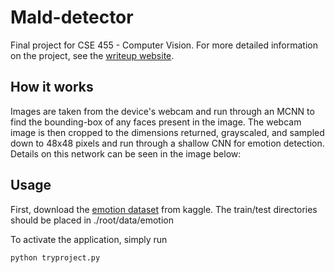# Mald-detector
Final project for CSE 455 - Computer Vision. For more detailed information on the project, see the [writeup website](https://sites.google.com/view/malddetector/home#h.60qg80mkvgmn).

## How it works
Images are taken from the device's webcam and run through an MCNN to find the bounding-box of any faces present in the image. The webcam image is then cropped to the dimensions returned, grayscaled, and sampled down to 48x48 pixels and run through a shallow CNN for emotion detection. Details on this network can be seen in the image below:

## Usage
First, download the [emotion dataset](https://www.kaggle.com/datasets/ananthu017/emotion-detection-fer) from kaggle. The train/test directories should be placed in ./root/data/emotion

To activate the application, simply run
```bash
python tryproject.py
```
